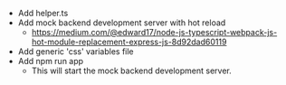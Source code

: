- Add helper.ts
- Add mock backend development server with hot reload
  - https://medium.com/@edward17/node-js-typescript-webpack-js-hot-module-replacement-express-js-8d92dad60119
- Add generic 'css' variables file
- Add npm run app
  - This will start the mock backend development server.
